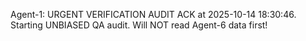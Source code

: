 Agent-1: URGENT VERIFICATION AUDIT ACK at 2025-10-14 18:30:46. Starting UNBIASED QA audit. Will NOT read Agent-6 data first!
